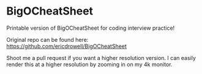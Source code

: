 # BigOCheatSheet
Printable version of BigOCheatSheet for coding interview practice!

Original repo can be found here:
https://github.com/ericdrowell/BigOCheatSheet

Shoot me a pull request if you want a higher resolution version.
I can easily render this at a higher resolution by zooming in on my 4k monitor.
